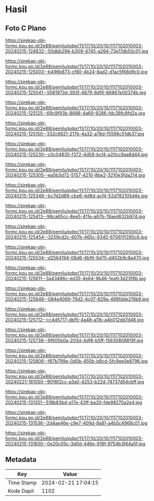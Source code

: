 # Hasil

## Foto C Plano

https://sirekap-obj-formc.kpu.go.id/2e88/pemilu/pdpr/11/17/10/20/10/1117102010003-20240215-124832--50dbb294-b309-4745-a264-73e17db50c01.jpg

https://sirekap-obj-formc.kpu.go.id/2e88/pemilu/pdpr/11/17/10/20/10/1117102010003-20240215-125003--b496b873-cf80-4b24-8ad2-d1ac5f68d9c0.jpg

https://sirekap-obj-formc.kpu.go.id/2e88/pemilu/pdpr/11/17/10/20/10/1117102010003-20240215-125041--5581973d-393f-4879-8df6-66867e00374b.jpg

https://sirekap-obj-formc.kpu.go.id/2e88/pemilu/pdpr/11/17/10/20/10/1117102010003-20240215-125125--69c9f93b-8688-4a69-9286-fdc38fc8fd2a.jpg

https://sirekap-obj-formc.kpu.go.id/2e88/pemilu/pdpr/11/17/10/20/10/1117102010003-20240215-125150--332c6621-217b-4a32-a78d-f5596c51db37.jpg

https://sirekap-obj-formc.kpu.go.id/2e88/pemilu/pdpr/11/17/10/20/10/1117102010003-20240215-125230--c0c04835-f372-4d58-bcf4-a20cc9aa8d44.jpg

https://sirekap-obj-formc.kpu.go.id/2e88/pemilu/pdpr/11/17/10/20/10/1117102010003-20240215-125305--ea5b3d72-5157-4210-8be2-3210e3fda214.jpg

https://sirekap-obj-formc.kpu.go.id/2e88/pemilu/pdpr/11/17/10/20/10/1117102010003-20240215-125348--bc7d2d89-cbe6-4d8d-acf4-52d782105d4e.jpg

https://sirekap-obj-formc.kpu.go.id/2e88/pemilu/pdpr/11/17/10/20/10/1117102010003-20240215-125413--98ca65cc-8ee5-411e-a67b-19aed632b974.jpg

https://sirekap-obj-formc.kpu.go.id/2e88/pemilu/pdpr/11/17/10/20/10/1117102010003-20240215-125454--3259cd2c-607b-465c-9345-670611f265c6.jpg

https://sirekap-obj-formc.kpu.go.id/2e88/pemilu/pdpr/11/17/10/20/10/1117102010003-20240215-125534--d2564194-08d6-4bf6-9d75-d402b9c8a470.jpg

https://sirekap-obj-formc.kpu.go.id/2e88/pemilu/pdpr/11/17/10/20/10/1117102010003-20240215-125611--3a43486c-ed35-4e64-9b46-1eafc3d23f8b.jpg

https://sirekap-obj-formc.kpu.go.id/2e88/pemilu/pdpr/11/17/10/20/10/1117102010003-20240215-125648--084e4069-79d2-4c07-829a-498fdde219b9.jpg

https://sirekap-obj-formc.kpu.go.id/2e88/pemilu/pdpr/11/17/10/20/10/1117102010003-20240215-125712--cc4d5717-dbf5-4a48-a11b-a4b012dd7d48.jpg

https://sirekap-obj-formc.kpu.go.id/2e88/pemilu/pdpr/11/17/10/20/10/1117102010003-20240215-125738--9f605b0a-203d-4df8-b5ff-15630808819f.jpg

https://sirekap-obj-formc.kpu.go.id/2e88/pemilu/pdpr/11/17/10/20/10/1117102010003-20240215-125806--f87b799e-0d0b-450b-b8cd-5fc9ee0e8796.jpg

https://sirekap-obj-formc.kpu.go.id/2e88/pemilu/pdpr/11/17/10/20/10/1117102010003-20240221-161050--9016f2cc-a3a0-4253-b22d-74737d54cbff.jpg

https://sirekap-obj-formc.kpu.go.id/2e88/pemilu/pdpr/11/17/10/20/10/1117102010003-20240215-131351--518b83bd-a17e-43ff-ba20-fde98270a2e4.jpg

https://sirekap-obj-formc.kpu.go.id/2e88/pemilu/pdpr/11/17/10/20/10/1117102010003-20240215-131536--2d4ae46e-c9e7-409d-9a81-a4b5c4968c01.jpg

https://sirekap-obj-formc.kpu.go.id/2e88/pemilu/pdpr/11/17/10/20/10/1117102010003-20240215-131600--0e20c05c-3d0d-446e-918f-9754b3f44a5f.jpg


## Metadata

| Key        | Value               |
| ---------- | ------------------- |
| Time Stamp | 2024-02-21 17:04:15 |
| Kode Dapil | 1102                |



